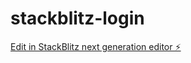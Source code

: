 # stackblitz-login

[Edit in StackBlitz next generation editor ⚡️](https://stackblitz.com/~/github.com/zalfarero/stackblitz-login)